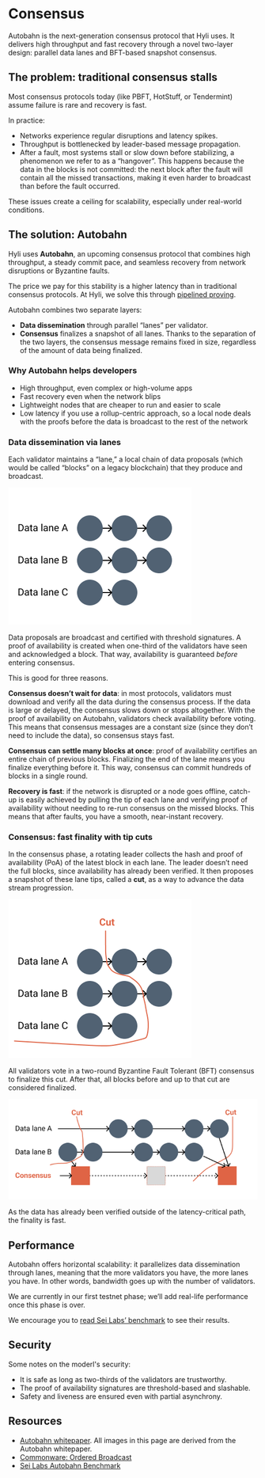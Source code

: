 # Consensus

Autobahn is the next-generation consensus protocol that Hyli uses. It delivers high throughput and fast recovery through a novel two-layer design: parallel data lanes and BFT-based snapshot consensus.

## The problem: traditional consensus stalls

Most consensus protocols today (like PBFT, HotStuff, or Tendermint) assume failure is rare and recovery is fast.

In practice:

- Networks experience regular disruptions and latency spikes.
- Throughput is bottlenecked by leader-based message propagation.
- After a fault, most systems stall or slow down before stabilizing, a phenomenon we refer to as a “hangover”. This happens because the data in the blocks is not committed: the next block after the fault will contain all the missed transactions, making it even harder to broadcast than before the fault occurred.

These issues create a ceiling for scalability, especially under real-world conditions.

## The solution: Autobahn

Hyli uses **Autobahn**, an upcoming consensus protocol that combines high throughput, a steady commit pace, and seamless recovery from network disruptions or Byzantine faults.

The price we pay for this stability is a higher latency than in traditional consensus protocols. At Hyli, we solve this through [pipelined proving](./pipelined-proving.md).

Autobahn combines two separate layers:

- **Data dissemination** through parallel “lanes” per validator.
- **Consensus** finalizes a snapshot of all lanes. Thanks to the separation of the two layers, the consensus message remains fixed in size, regardless of the amount of data being finalized.

### Why Autobahn helps developers

- High throughput, even complex or high-volume apps
- Fast recovery even when the network blips
- Lightweight nodes that are cheaper to run and easier to scale
- Low latency if you use a rollup-centric approach, so a local node deals with the proofs before the data is broadcast to the rest of the network

### Data dissemination via lanes

Each validator maintains a “lane,” a local chain of data proposals (which would be called “blocks” on a legacy blockchain) that they produce and broadcast.

![Each validator maintains a data lane, with different numbers of blocks.](../assets/img/autobahn/data-lanes.png)

Data proposals are broadcast and certified with threshold signatures. A proof of availability is created when one-third of the validators have seen and acknowledged a block. That way, availability is guaranteed *before* entering consensus.

This is good for three reasons.

**Consensus doesn’t wait for data**: in most protocols, validators must download and verify all the data during the consensus process. If the data is large or delayed, the consensus slows down or stops altogether. With the proof of availability on Autobahn, validators check availability before voting. This means that consensus messages are a constant size (since they don’t need to include the data), so consensus stays fast.

**Consensus can settle many blocks at once**: proof of availability certifies an entire chain of previous blocks. Finalizing the end of the lane means you finalize everything before it. This way, consensus can commit hundreds of blocks in a single round.

**Recovery is fast**: if the network is disrupted or a node goes offline, catch-up is easily achieved by pulling the tip of each lane and verifying proof of availability without needing to re-run consensus on the missed blocks. This means that after faults, you have a smooth, near-instant recovery.

### Consensus: fast finality with tip cuts

In the consensus phase, a rotating leader collects the hash and proof of availability (PoA) of the latest block in each lane. The leader doesn’t need the full blocks, since availability has already been verified. It then proposes a snapshot of these lane tips, called a **cut**, as a way to advance the data stream progression.

![The rotating leader suggests a cut that will serve as the basis for the consensus.](../assets/img/autobahn/data-lane-cut.png)

All validators vote in a two-round Byzantine Fault Tolerant (BFT) consensus to finalize this cut. After that, all blocks before and up to that cut are considered finalized.

![At every cut, a consensus is validated.](../assets/img/autobahn/consensus.png)

As the data has already been verified outside of the latency-critical path, the finality is fast.

## Performance

Autobahn offers horizontal scalability: it parallelizes data dissemination through lanes, meaning that the more validators you have, the more lanes you have. In other words, bandwidth goes up with the number of validators.

We are currently in our first testnet phase; we’ll add real-life performance once this phase is over.

We encourage you to [read Sei Labs’ benchmark](https://blog.sei.io/sei-giga-achieving-5-gigagas-with-autobahn-consensus/) to see their results.

## Security

Some notes on the moderl's security:

- It is safe as long as two-thirds of the validators are trustworthy.
- The proof of availability signatures are threshold-based and slashable.
- Safety and liveness are ensured even with partial asynchrony.

## Resources

- [Autobahn whitepaper](https://arxiv.org/abs/2401.10369). All images in this page are derived from the Autobahn whitepaper.
- [Commonware: Ordered Broadcast](https://commonware.xyz/blogs/commonware-runtime.html)
- [Sei Labs Autobahn Benchmark](https://blog.sei.io/content/images/size/w2000/2025/02/5362633a-39ec-45ec-a66b-0e72fda1a11e.png)